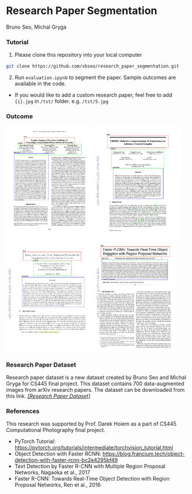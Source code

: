 # Research Paper Segmentation

Bruno Seo, Michal Gryga

### Tutorial

1) Please clone this repository into your local computer

```bash
git clone https://github.com/sbseo/research_paper_segmentation.git
```

2) Run `evaluation.ipynb` to segment the paper. Sample outcomes are available in the code.

- If you would like to add a custom research paper, feel free to add `{i}.jpg` in `/tst/` folder. e.g.  `/tst/5.jpg`

### Outcome

<img src="./output/1.jpg" alt="1" style="zoom:30%;" />

<img src="./output/2.jpg" alt="2" style="zoom:30%;" />

<img src="./output/3.jpg" alt="3" style="zoom:30%;" />

<img src="./output/4.jpg" alt="4" style="zoom:30%;" />

### Research Paper Dataset

Research paper dataset is a new dataset created by Bruno Seo and Michal Gryga for CS445 final project. This dataset contains 700 data-augmented images from arXiv research papers. The dataset can be downloaded from this link. <a href="https://uofi.app.box.com/file/753063647388?s=zaer1y9ob4lnb9r1sihmyp5pyivmbrop">*[Research Paper Dataset]* </a>

### References

This research was supported by Prof. Darek Hoiem as a part of CS445 Computational Photography final project.

- PyTorch Tutorial: https://pytorch.org/tutorials/intermediate/torchvision_tutorial.html
- Object Detection with Faster RCNN: https://blog.francium.tech/object-detection-with-faster-rcnn-bc2e4295bf49
- Text Detection by Faster R-CNN with Multiple Region Proposal Networks, Nagaoka et al., 2017
- Faster R-CNN: Towards Real-Time Object Detection with Region Proposal Networks, Ren et al., 2016

